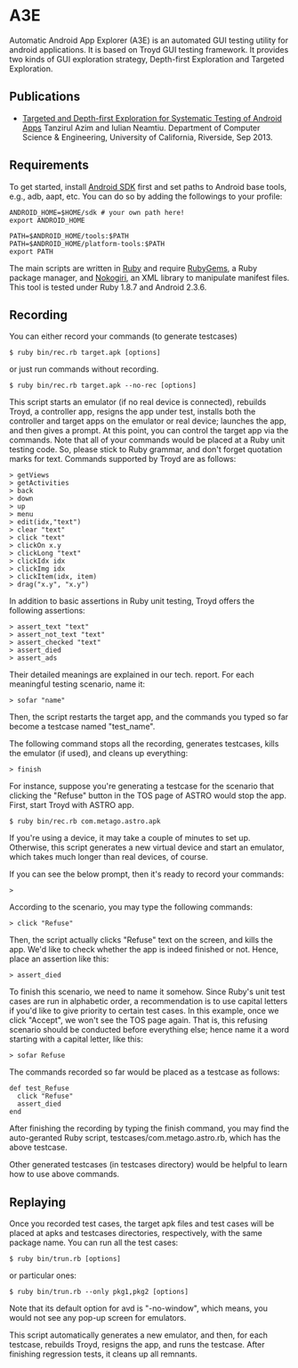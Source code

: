 A3E
=====

Automatic Android App Explorer (A3E) is an automated GUI testing utility for android applications. It is based on Troyd GUI testing framework. It provides two kinds of GUI exploration strategy, Depth-first Exploration and Targeted Exploration. 

Publications
------------

* [Targeted and Depth-first Exploration for Systematic Testing of Android Apps][a3e]
  Tanzirul Azim and Iulian Neamtiu.
  Department of Computer Science & Engineering, University of California, Riverside, Sep 2013.

[a3e]: http://www.cs.ucr.edu/~neamtiu/pubs/oopsla13azim.pdf

Requirements
------------

To get started, install [Android SDK][sdk] first and set paths to Android
base tools, e.g., adb, aapt, etc.  You can do so by adding the followings
to your profile:

    ANDROID_HOME=$HOME/sdk # your own path here!
    export ANDROID_HOME

    PATH=$ANDROID_HOME/tools:$PATH
    PATH=$ANDROID_HOME/platform-tools:$PATH
    export PATH

The main scripts are written in [Ruby][rb] and require [RubyGems][gem], a Ruby
package manager, and [Nokogiri][xml], an XML library to manipulate
manifest files.  This tool is tested under Ruby 1.8.7 and Android 2.3.6.

[rb]: http://www.ruby-lang.org/
[sdk]: http://developer.android.com/sdk/index.html
[gem]: http://rubygems.org/
[xml]: http://nokogiri.org/

Recording
---------

You can either record your commands (to generate testcases)

    $ ruby bin/rec.rb target.apk [options]

or just run commands without recording.

    $ ruby bin/rec.rb target.apk --no-rec [options]

This script starts an emulator (if no real device is connected), rebuilds
Troyd, a controller app, resigns the app under test, installs both the
controller and target apps on the emulator or real device; launches the app,
and then gives a prompt.  At this point, you can control the target app via 
the commands.  Note that all of your commands would be placed at a Ruby unit
testing code.  So, please stick to Ruby grammar, and don't forget quotation
marks for text.  Commands supported by Troyd are as follows:

    > getViews
    > getActivities
    > back
    > down
    > up
    > menu
    > edit(idx,"text")
    > clear "text"
    > click "text"
    > clickOn x.y
    > clickLong "text"
    > clickIdx idx
    > clickImg idx
    > clickItem(idx, item)
    > drag("x.y", "x.y")

In addition to basic assertions in Ruby unit testing, Troyd offers
the following assertions:

    > assert_text "text"
    > assert_not_text "text"
    > assert_checked "text"
    > assert_died
    > assert_ads

Their detailed meanings are explained in our tech. report.
For each meaningful testing scenario, name it:

    > sofar "name"

Then, the script restarts the target app, and the commands you typed
so far become a testcase named "test_name".

The following command stops all the recording, generates testcases,
kills the emulator (if used), and cleans up everything:

    > finish

For instance, suppose you're generating a testcase for the scenario that
clicking the "Refuse" button in the TOS page of ASTRO would stop the app.
First, start Troyd with ASTRO app.

    $ ruby bin/rec.rb com.metago.astro.apk

If you're using a device, it may take a couple of minutes to set up.
Otherwise, this script generates a new virtual device and start an emulator,
which takes much longer than real devices, of course.

If you can see the below prompt, then it's ready to record your commands:

    > 

According to the scenario, you may type the following commands:

    > click "Refuse"

Then, the script actually clicks "Refuse" text on the screen, and kills
the app.  We'd like to check whether the app is indeed finished or not.
Hence, place an assertion like this:

    > assert_died

To finish this scenario, we need to name it somehow.  Since Ruby's unit
test cases are run in alphabetic order, a recommendation is to use capital
letters if you'd like to give priority to certain test cases.  In this
example, once we click "Accept", we won't see the TOS page again.
That is, this refusing scenario should be conducted before everything else;
hence name it a word starting with a capital letter, like this:

    > sofar Refuse

The commands recorded so far would be placed as a testcase as follows:

    def test_Refuse
      click "Refuse"
      assert_died
    end

After finishing the recording by typing the finish command, you may find
the auto-geranted Ruby script, testcases/com.metago.astro.rb, which has
the above testcase.

Other generated testcases (in testcases directory) would be helpful
to learn how to use above commands.

Replaying
---------

Once you recorded test cases, the target apk files and test cases will be
placed at apks and testcases directories, respectively, with the same package
name.  You can run all the test cases:

    $ ruby bin/trun.rb [options]

or particular ones:

    $ ruby bin/trun.rb --only pkg1,pkg2 [options]

Note that its default option for avd is "-no-window", which means,
you would not see any pop-up screen for emulators.

This script automatically generates a new emulator, and then, for each
testcase, rebuilds Troyd, resigns the app, and runs the testcase.
After finishing regression tests, it cleans up all remnants.

